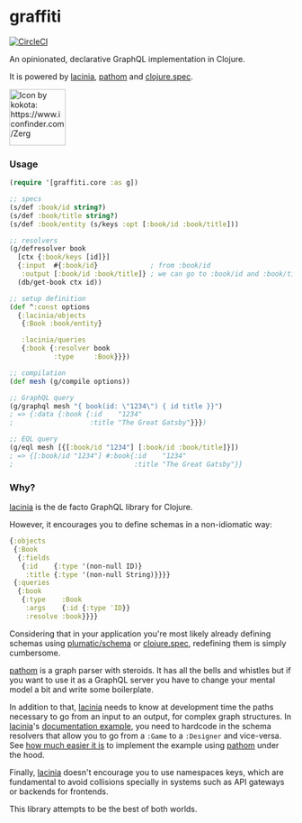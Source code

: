 # graffiti

[![CircleCI](https://circleci.com/gh/denisidoro/graffiti/tree/master.svg?style=svg)](https://circleci.com/gh/denisidoro/graffiti/tree/master)

An opinionated, declarative GraphQL implementation in Clojure.

It is powered by [lacinia][lacinia], [pathom][pathom] and [clojure.spec][spec].

<img alt="Icon by kokota: https://www.iconfinder.com/Zerg" width="100" height="100" src="https://user-images.githubusercontent.com/3226564/54084366-77cc6d80-430e-11e9-99cc-8a30dea9f0bb.png" />

### Usage

```clojure
(require '[graffiti.core :as g])

;; specs
(s/def :book/id string?)
(s/def :book/title string?)
(s/def :book/entity (s/keys :opt [:book/id :book/title]))

;; resolvers
(g/defresolver book
  [ctx {:book/keys [id]}]
  {:input  #{:book/id}             ; from :book/id
   :output [:book/id :book/title]} ; we can go to :book/id and :book/title
  (db/get-book ctx id))

;; setup definition
(def ^:const options
  {:lacinia/objects
   {:Book :book/entity}

   :lacinia/queries
   {:book {:resolver book
           :type     :Book}}})

;; compilation
(def mesh (g/compile options))

;; GraphQL query
(g/graphql mesh "{ book(id: \"1234\") { id title }}")
; => {:data {:book {:id    "1234"
;                   :title "The Great Gatsby"}}})

;; EQL query
(g/eql mesh [{[:book/id "1234"] [:book/id :book/title]}])
; => {[:book/id "1234"] #:book{:id    "1234"
;                              :title "The Great Gatsby"}}
```

### Why?

[lacinia][lacinia] is the de facto GraphQL library for Clojure.

However, it encourages you to define schemas in a non-idiomatic way:
```clojure
{:objects
 {:Book
  {:fields
   {:id    {:type '(non-null ID)}
    :title {:type '(non-null String)}}}}
 {:queries
  {:book
   {:type    :Book
    :args    {:id {:type 'ID}}
    :resolve :book}}}}
```

Considering that in your application you're most likely already defining schemas using [plumatic/schema][schema] or [clojure.spec][spec], redefining them is simply cumbersome.

[pathom] is a graph parser with steroids. It has all the bells and whistles but if you want to use it as a GraphQL server you have to change your mental model a bit and write some boilerplate.

In addition to that, [lacinia][lacinia] needs to know at development time the paths necessary to go from an input to an output, for complex graph structures. In [lacinia][lacinia]'s [documentation example][game.tutorial], you need to hardcode in the schema resolvers that allow you to go from a `:Game` to a `:Designer` and vice-versa. See [how much easier it is](https://github.com/denisidoro/graffiti/blob/master/test/graffiti/game_test.clj) to implement the example using [pathom][pathom] under the hood.

Finally, [lacinia][lacinia] doesn't encourage you to use namespaces keys, which are fundamental to avoid collisions specially in systems such as API gateways or backends for frontends.

This library attempts to be the best of both worlds.

[lacinia]: https://github.com/walmartlabs/lacinia
[pathom]: https://github.com/wilkerlucio/pathom
[spec]: https://clojure.org/guides/spec
[schema]: https://github.com/plumatic/schema
[game.tutorial]: https://lacinia.readthedocs.io/en/latest/tutorial/designer-data.html
